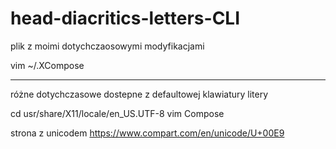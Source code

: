# head-diacritics-letters-CLI

plik z moimi dotychczaosowymi modyfikacjami

vim ~/.XCompose

-------------

różne dotychczasowe dostepne z defaultowej klawiatury litery

cd usr/share/X11/locale/en_US.UTF-8
vim Compose

strona z unicodem
https://www.compart.com/en/unicode/U+00E9
